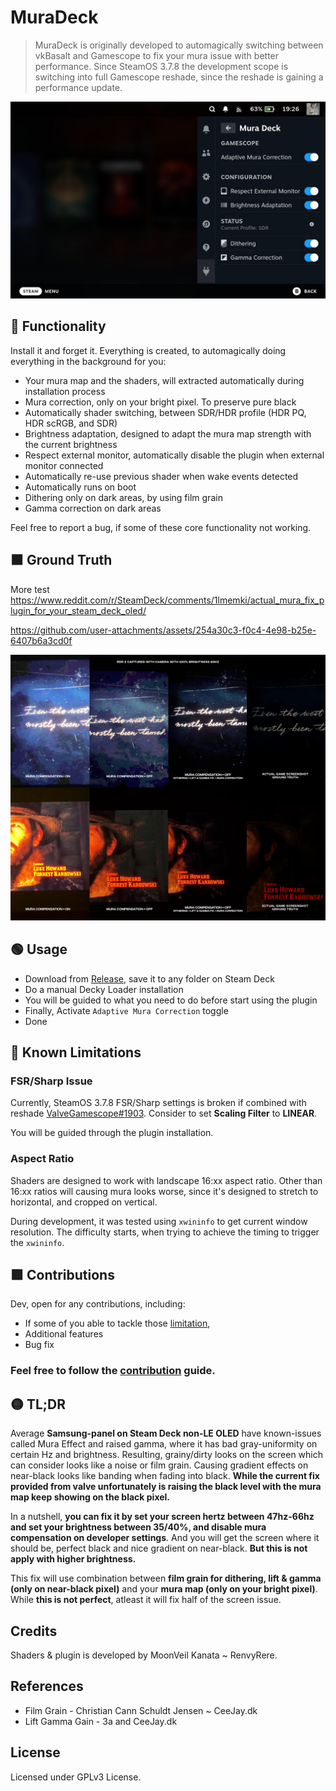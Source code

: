 # MuraDeck

>MuraDeck is originally developed to automagically switching between vkBasalt and Gamescope to fix your mura issue with better performance. Since SteamOS 3.7.8 the development scope is switching into full Gamescope reshade, since the reshade is gaining a performance update.

![MuraDeck](./assets/Markdown/IMG_7395.JPG)

## 🔵 Functionality
Install it and forget it. Everything is created, to automagically doing everything in the background for you:
- Your mura map and the shaders, will extracted automatically during installation process
- Mura correction, only on your bright pixel. To preserve pure black
- Automatically shader switching, between SDR/HDR profile (HDR PQ, HDR scRGB, and SDR)
- Brightness adaptation, designed to adapt the mura map strength with the current brightness
- Respect external monitor, automatically disable the plugin when external monitor connected
- Automatically re-use previous shader when wake events detected
- Automatically runs on boot
- Dithering only on dark areas, by using film grain
- Gamma correction on dark areas

Feel free to report a bug, if some of these core functionality not working.

## 🟫 Ground Truth
More test
https://www.reddit.com/r/SteamDeck/comments/1lmemki/actual_mura_fix_plugin_for_your_steam_deck_oled/

https://github.com/user-attachments/assets/254a30c3-f0c4-4e98-b25e-6407b6a3cd0f

![MuraDeck](./assets/Markdown/Ground%20Truth.png)

## 🟢 Usage
- Download from [Release](https://github.com/Moonveil-Kanata/MuraDeck/releases/), save it to any folder on Steam Deck
- Do a manual Decky Loader installation
- You will be guided to what you need to do before start using the plugin
- Finally, Activate ``Adaptive Mura Correction`` toggle
- Done

## 🔴 Known Limitations
### FSR/Sharp Issue
Currently, SteamOS 3.7.8 FSR/Sharp settings is broken if combined with reshade [ValveGamescope#1903](https://github.com/ValveSoftware/gamescope/issues/1903). Consider to set **Scaling Filter** to **LINEAR**.

You will be guided through the plugin installation.

### Aspect Ratio
Shaders are designed to work with landscape 16:xx aspect ratio. Other than 16:xx ratios will causing mura looks worse, since it's designed to stretch to horizontal, and cropped on vertical.

During development, it was tested using `xwininfo` to get current window resolution. The difficulty starts, when trying to achieve the timing to trigger the ``xwininfo``.

## 🟪 Contributions
Dev, open for any contributions, including:
- If some of you able to tackle those [limitation](#-known-limitations),
- Additional features
- Bug fix

### Feel free to follow the [contribution](./CONTRIBUTION.md) guide.

## 🟡 TL;DR
Average **Samsung-panel on Steam Deck non-LE OLED** have known-issues called Mura Effect and raised gamma, where it has bad gray-uniformity on certain Hz and brightness. Resulting, grainy/dirty looks on the screen which can consider looks like a noise or film grain. Causing gradient effects on near-black looks like banding when fading into black. **While the current fix provided from valve unfortunately is raising the black level with the mura map keep showing on the black pixel.**

In a nutshell, **you can fix it by set your screen hertz between 47hz-66hz and set your brightness between 35/40%, and disable mura compensation on developer settings**. And you will get the screen where it should be, perfect black and nice gradient on near-black. **But this is not apply with higher brightness.**

This fix will use combination between **film grain for dithering, lift & gamma (only on near-black pixel)** and your **mura map (only on your bright pixel)**. While **this is not perfect**, atleast it will fix half of the screen issue.

## Credits
Shaders & plugin is developed by MoonVeil Kanata ~ RenvyRere.
## References
- Film Grain - Christian Cann Schuldt Jensen ~ CeeJay.dk
- Lift Gamma Gain - 3a and CeeJay.dk

## License
Licensed under GPLv3 License.